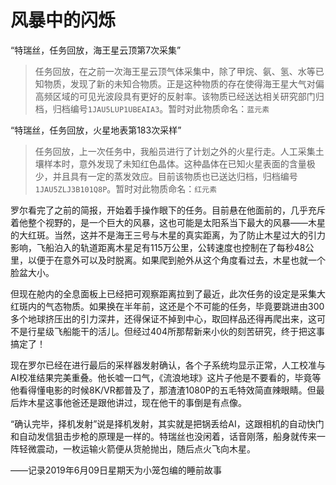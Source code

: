 # 风暴中的闪烁

“特瑞丝，任务回放，海王星云顶第7次采集”

> 任务回放，在之前一次海王星云顶气体采集中，除了甲烷、氨、氢、水等已知物质，发现了新的未知合物质。正是这种物质的存在使得海王星大气对偏高频区域的可见光波段具有更好的反射率。该物质已经送达相关研究部门归档，归档编号`1JAU5LUP1UBEAIA3`。暂时对此物质命名：`蓝元素`

“特瑞丝，任务回放，火星地表第183次采样”

> 任务回放，上一次任务中，我船员进行了计划之外的火星行走。人工采集土壤样本时，意外发现了未知红色晶体。这种晶体在已知火星表面的含量极少，并且具有一定的蒸发效应。目前该物质也已送达归档，归档编号`1JAU5ZLJ3B101Q8P`。暂时对此物质命名：`红元素`

罗尔看完了之前的简报，开始着手操作眼下的任务。目前悬在他面前的，几乎充斥着他整个视野的，是一个巨大的风暴，这也可能是太阳系当下最大的风暴——木星的大红斑。当然，这并不是海王三号与木星的真实距离，为了防止木星过大的引力影响，飞船泊入的轨道距离木星足有115万公里，公转速度也控制在了每秒48公里，以便于在意外可以及时脱离。如果爬到舱外从这个角度看过去，木星也就一个脸盆大小。

但现在舱内的全息面板上已经把可观察距离拉到了最近，此次任务的设定是采集大红斑内的气态物质。如果换在半年前，这还是个不可能的任务，毕竟要跳进由300多个地球挤压出的引力深井，还得保证不掉到中心，取回样品还得再爬出来，这可不是行星级飞船能干的活儿。但经过404所那帮新来小伙的刻苦研究，终于把这事搞定了！

现在罗尔已经在进行最后的采样器发射确认，各个子系统均显示正常，人工校准与AI校准结果完美重叠。他长嘘一口气，《流浪地球》这片子他是不要看的，毕竟等他看得懂电影的时候8K/VR都普及了，那渣渣1080P的五毛特效简直辣眼睛。但最后炸木星这事他爸还是跟他讲过，现在他干的事倒是有点像。

“确认完毕，择机发射”说是择机发射，其实就是把锅丢给AI，这跟相机的自动快门和自动发信狙击步枪的原理是一样的。特瑞丝也没闲着，话音刚落，船身就传来一阵轻微震动，一枚运输火箭便从货舱抛出，随后点火飞向木星。

——记录2019年6月09日星期天为小笼包编的睡前故事
